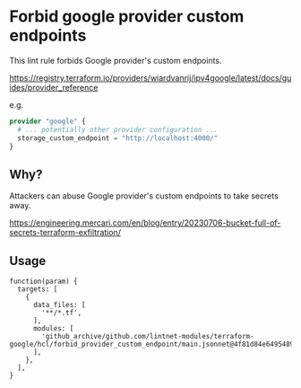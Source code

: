 # Forbid google provider custom endpoints

This lint rule forbids Google provider's custom endpoints.

https://registry.terraform.io/providers/wiardvanrij/ipv4google/latest/docs/guides/provider_reference

e.g.

```tf
provider "google" {
  # ... potentially other provider configuration ...
  storage_custom_endpoint = "http://localhost:4000/"
}
```

## Why?

Attackers can abuse Google provider's custom endpoints to take secrets away.

https://engineering.mercari.com/en/blog/entry/20230706-bucket-full-of-secrets-terraform-exfiltration/

## Usage

```jsonnet
function(param) {
  targets: [
    {
      data_files: [
        '**/*.tf',
      ],
      modules: [
        'github_archive/github.com/lintnet-modules/terraform-google/hcl/forbid_provider_custom_endpoint/main.jsonnet@4f81d84e6495489c68e4f9e7c7a657b30a2ce7fa:v0.0.1',
      ],
    },
  ],
}
```
